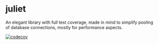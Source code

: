 # juliet
An elegant library with full test coverage, made in mind to simplify pooling of database connections, mostly for performance aspects.

[![codecov](https://codecov.io/gh/rchomczyk/juliet/branch/main/graph/badge.svg?token=GIVNKEWL3Y)](https://codecov.io/gh/rchomczyk/juliet)